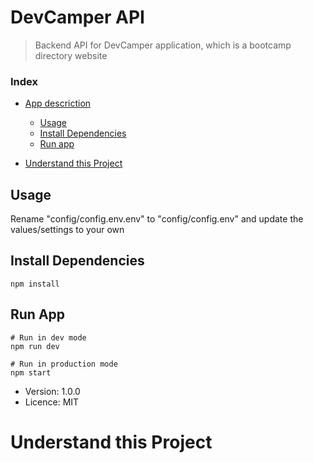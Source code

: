 # DevCamper API

> Backend API for DevCamper application, which is a bootcamp directory website

### Index

- [App descriction](#devcamper-api)
  - [Usage](#usage)
  - [Install Dependencies](#install-dependencies)
  - [Run app](#run-app)

- [Understand this Project](#understand-this-project)

## Usage

Rename "config/config.env.env" to "config/config.env" and update the values/settings to your own

## Install Dependencies

```
npm install
```

## Run App

```
# Run in dev mode
npm run dev

# Run in production mode
npm start
```

- Version: 1.0.0
- Licence: MIT

# Understand this Project
